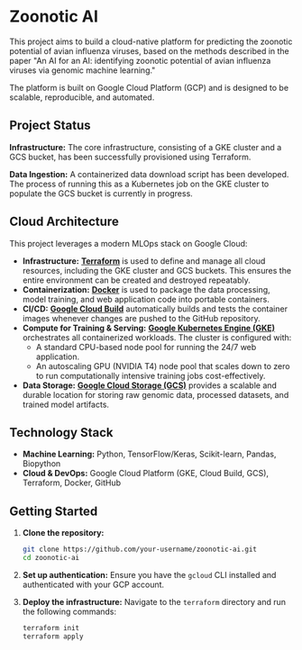 # Zoonotic AI

This project aims to build a cloud-native platform for predicting the zoonotic potential of avian influenza viruses, based on the methods described in the paper "An AI for an AI: identifying zoonotic potential of avian influenza viruses via genomic machine learning."

The platform is built on Google Cloud Platform (GCP) and is designed to be scalable, reproducible, and automated.

## Project Status

**Infrastructure:** The core infrastructure, consisting of a GKE cluster and a GCS bucket, has been successfully provisioned using Terraform.

**Data Ingestion:** A containerized data download script has been developed. The process of running this as a Kubernetes job on the GKE cluster to populate the GCS bucket is currently in progress.

## Cloud Architecture

This project leverages a modern MLOps stack on Google Cloud:

*   **Infrastructure:** [**Terraform**](https://www.terraform.io/) is used to define and manage all cloud resources, including the GKE cluster and GCS buckets. This ensures the entire environment can be created and destroyed repeatably.
*   **Containerization:** [**Docker**](https://www.docker.com/) is used to package the data processing, model training, and web application code into portable containers.
*   **CI/CD:** [**Google Cloud Build**](https://cloud.google.com/build) automatically builds and tests the container images whenever changes are pushed to the GitHub repository.
*   **Compute for Training & Serving:** [**Google Kubernetes Engine (GKE)**](https://cloud.google.com/kubernetes-engine) orchestrates all containerized workloads. The cluster is configured with:
    *   A standard CPU-based node pool for running the 24/7 web application.
    *   An autoscaling GPU (NVIDIA T4) node pool that scales down to zero to run computationally intensive training jobs cost-effectively.
*   **Data Storage:** [**Google Cloud Storage (GCS)**](https://cloud.google.com/storage) provides a scalable and durable location for storing raw genomic data, processed datasets, and trained model artifacts.

## Technology Stack

*   **Machine Learning:** Python, TensorFlow/Keras, Scikit-learn, Pandas, Biopython
*   **Cloud & DevOps:** Google Cloud Platform (GKE, Cloud Build, GCS), Terraform, Docker, GitHub

## Getting Started

1.  **Clone the repository:**
    ```bash
    git clone https://github.com/your-username/zoonotic-ai.git
    cd zoonotic-ai
    ```

2.  **Set up authentication:**
    Ensure you have the `gcloud` CLI installed and authenticated with your GCP account.

3.  **Deploy the infrastructure:**
    Navigate to the `terraform` directory and run the following commands:
    ```bash
    terraform init
    terraform apply
    ```
